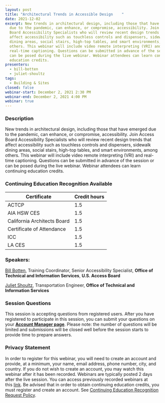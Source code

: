 ```yaml
---
layout: post
title: "Architectural Trends in Accessible Design    "
date: 2021-12-02
excerpt: New trends in architectural design, including those that have emerged
  due to the pandemic, can enhance, or compromise, accessibility. Join Access
  Board Accessibility Specialists who will review recent design trends that
  affect accessibility such as touchless controls and dispensers, sidewalk
  dining areas, social stairs, high-top tables, and smart environments, among
  others. This webinar will include video remote interpreting (VRI) and
  real-time captioning. Questions can be submitted in advance of the session or
  can be posed during the live webinar. Webinar attendees can learn continuing
  education credits.
presenters:
  - bill-botten
  - juliet-shoultz
tags:
  - Building & Sites
closed: false
webinar-start: December 2, 2021 2:30 PM
webinar-end: December 2, 2021 4:00 PM
webinar: true
---
```

### Description

New trends in architectural design, including those that have emerged due to the pandemic, can enhance, or compromise, accessibility. Join Access Board Accessibility Specialists who will review recent design trends that affect accessibility such as touchless controls and dispensers, sidewalk dining areas, social stairs, high-top tables, and smart environments, among others. This webinar will include video remote interpreting (VRI) and real-time captioning. Questions can be submitted in advance of the session or can be posed during the live webinar. Webinar attendees can learn continuing education credits.

### Continuing Education Recognition Available

| **Certificate**             | **Credit hours** |
| --------------------------- | ---------------- |
| ACTCP                       | 1.5              |
| AIA HSW CES                 | 1.5              |
| California Architects Board | 1.5              |
| Certificate of Attendance   | 1.5              |
| ICC                         | 1.5              |
| LA CES                      | 1.5              |

### Speakers:

[Bill Botten](https://www.accessibilityonline.org/ao/speakers/10008/?ret=speakers), Training Coordinator, Senior Accessibility Specialist, **Office of Technical and Information Services**, **U.S. Access Board**

[](https://www.accessibilityonline.org/ao/speakers/10627/?ret=speakers)[Juliet Shoultz](https://www.accessibilityonline.org/ao/speakers/10627/?ret=speakers), Transportation Engineer, **Office of Technical and Information Services**

### Session Questions

This session is accepting questions from registered users. After you have registered to participate in this session, you can submit your questions on your **[Account Manager page](https://www.accessibilityonline.org/ao/accountManager)**. Please note: the number of questions will be limited and submissions will be closed well before the session starts to provide time to prepare answers.

### Privacy Statement

In order to register for this webinar, you will need to create an account and provide, at a minimum, your name, email address, phone number, city, and country. If you do not wish to create an account, you may watch this webinar after it has been recorded. Webinars are typically posted 2 days after the live session. You can access previously recorded webinars at this [link](https://www.accessibilityonline.org/ao/archives/). Be advised that in order to obtain continuing education credits, you must register and create an account. See [Continuing Education Recognition Request Policy](https://www.accessibilityonline.org/continuing-education/CEUDetails.aspx).